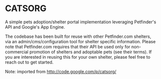 CATSORG
=======

A simple pets adoption/shelter portal implementation leveraging Petfinder's API and Google's App Engine.

The codebase has been built for reuse with other Petfinder.com shelters, via an admin/cms/configuration tool for shelter specific information. Please note that Petfinder.com requires that their API be used only for non-commercial promotion of shelters and adoptable pets (see their terms). If you are interested in reusing this for your own shelter, please feel free to reach out to get started.

Note: imported from http://code.google.com/p/catsorg/

